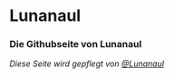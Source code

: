 # Lunanaul
### Die Githubseite von Lunanaul
_Diese Seite wird gepflegt von [@Lunanaul](https://github.com/Lunanaul/)_
